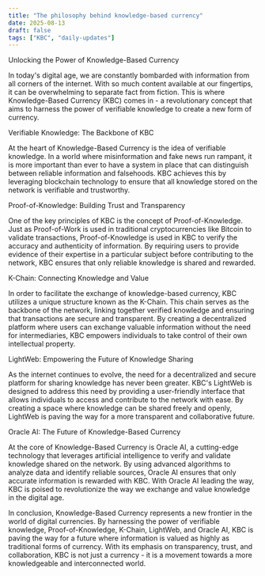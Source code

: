 ```yaml
---
title: "The philosophy behind knowledge‑based currency"
date: 2025-08-13
draft: false
tags: ["KBC", "daily-updates"]
---
```


Unlocking the Power of Knowledge-Based Currency

In today's digital age, we are constantly bombarded with information from all corners of the internet. With so much content available at our fingertips, it can be overwhelming to separate fact from fiction. This is where Knowledge-Based Currency (KBC) comes in - a revolutionary concept that aims to harness the power of verifiable knowledge to create a new form of currency.

Verifiable Knowledge: The Backbone of KBC

At the heart of Knowledge-Based Currency is the idea of verifiable knowledge. In a world where misinformation and fake news run rampant, it is more important than ever to have a system in place that can distinguish between reliable information and falsehoods. KBC achieves this by leveraging blockchain technology to ensure that all knowledge stored on the network is verifiable and trustworthy.

Proof-of-Knowledge: Building Trust and Transparency

One of the key principles of KBC is the concept of Proof-of-Knowledge. Just as Proof-of-Work is used in traditional cryptocurrencies like Bitcoin to validate transactions, Proof-of-Knowledge is used in KBC to verify the accuracy and authenticity of information. By requiring users to provide evidence of their expertise in a particular subject before contributing to the network, KBC ensures that only reliable knowledge is shared and rewarded.

K-Chain: Connecting Knowledge and Value

In order to facilitate the exchange of knowledge-based currency, KBC utilizes a unique structure known as the K-Chain. This chain serves as the backbone of the network, linking together verified knowledge and ensuring that transactions are secure and transparent. By creating a decentralized platform where users can exchange valuable information without the need for intermediaries, KBC empowers individuals to take control of their own intellectual property.

LightWeb: Empowering the Future of Knowledge Sharing

As the internet continues to evolve, the need for a decentralized and secure platform for sharing knowledge has never been greater. KBC's LightWeb is designed to address this need by providing a user-friendly interface that allows individuals to access and contribute to the network with ease. By creating a space where knowledge can be shared freely and openly, LightWeb is paving the way for a more transparent and collaborative future.

Oracle AI: The Future of Knowledge-Based Currency

At the core of Knowledge-Based Currency is Oracle AI, a cutting-edge technology that leverages artificial intelligence to verify and validate knowledge shared on the network. By using advanced algorithms to analyze data and identify reliable sources, Oracle AI ensures that only accurate information is rewarded with KBC. With Oracle AI leading the way, KBC is poised to revolutionize the way we exchange and value knowledge in the digital age.

In conclusion, Knowledge-Based Currency represents a new frontier in the world of digital currencies. By harnessing the power of verifiable knowledge, Proof-of-Knowledge, K-Chain, LightWeb, and Oracle AI, KBC is paving the way for a future where information is valued as highly as traditional forms of currency. With its emphasis on transparency, trust, and collaboration, KBC is not just a currency - it is a movement towards a more knowledgeable and interconnected world.
